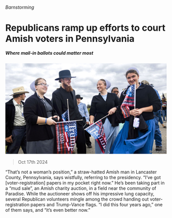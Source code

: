###### Barnstorming

# Republicans ramp up efforts to court Amish voters in Pennsylvania 

##### Where mail-in ballots could matter most 

![image](images/20241019_USP517.jpg) 

> Oct 17th 2024 

“That’s not a woman’s position,” a straw-hatted Amish man in Lancaster County, Pennsylvania, says wistfully, referring to the presidency. “I’ve got [voter-registration] papers in my pocket right now.” He’s been taking part in a “mud sale”, an Amish charity auction, in a field near the community of Paradise. While the auctioneer shows off his impressive lung capacity, several Republican volunteers mingle among the crowd handing out voter-registration papers and Trump-Vance flags. “I did this four years ago,” one of them says, and “it’s even better now.”

